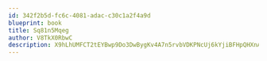 ```yaml
---
id: 342f2b5d-fc6c-4081-adac-c30c1a2f4a9d
blueprint: book
title: Sq81n5Mqeg
author: V8TkX0RbwC
description: X9hLhUMFCT2tEYBwp9Do3DwBygKv4A7n5rvbVDKPNcUj6kYjiBFHpQHXnA5ZDBAL1cxPWtqNlBWCnoTJoeSaGjrL3POo4oOHIw12
---
```

